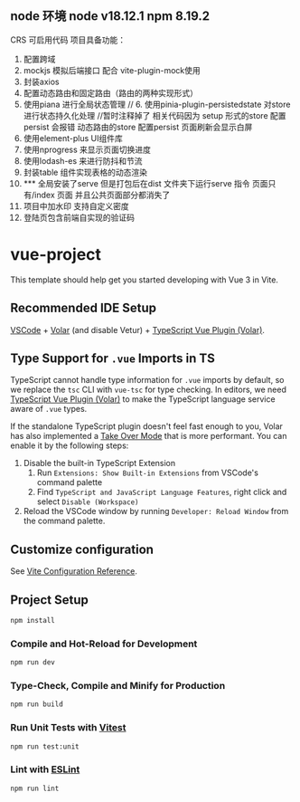 ## node 环境 node  v18.12.1  npm 8.19.2
CRS 可启用代码
项目具备功能：
1. 配置跨域
2. mockjs 模拟后端接口 配合 vite-plugin-mock使用
3. 封装axios
4. 配置动态路由和固定路由（路由的两种实现形式）
5. 使用piana 进行全局状态管理
// 6. 使用pinia-plugin-persistedstate 对store进行状态持久化处理  //暂时注释掉了 相关代码因为 setup 形式的store 配置persist 会报错   动态路由的store 配置persist 页面刷新会显示白屏 
7. 使用element-plus UI组件库
8. 使用nprogress 来显示页面切换进度
9. 使用lodash-es 来进行防抖和节流
10. 封装table 组件实现表格的动态渲染
11.  *** 全局安装了serve 但是打包后在dist 文件夹下运行serve 指令 页面只有/index 页面 并且公共页面部分都消失了
12. 项目中加水印 支持自定义密度
13. 登陆页包含前端自实现的验证码
# vue-project

This template should help get you started developing with Vue 3 in Vite.

## Recommended IDE Setup

[VSCode](https://code.visualstudio.com/) + [Volar](https://marketplace.visualstudio.com/items?itemName=Vue.volar) (and disable Vetur) + [TypeScript Vue Plugin (Volar)](https://marketplace.visualstudio.com/items?itemName=Vue.vscode-typescript-vue-plugin).

## Type Support for `.vue` Imports in TS

TypeScript cannot handle type information for `.vue` imports by default, so we replace the `tsc` CLI with `vue-tsc` for type checking. In editors, we need [TypeScript Vue Plugin (Volar)](https://marketplace.visualstudio.com/items?itemName=Vue.vscode-typescript-vue-plugin) to make the TypeScript language service aware of `.vue` types.

If the standalone TypeScript plugin doesn't feel fast enough to you, Volar has also implemented a [Take Over Mode](https://github.com/johnsoncodehk/volar/discussions/471#discussioncomment-1361669) that is more performant. You can enable it by the following steps:

1. Disable the built-in TypeScript Extension
    1) Run `Extensions: Show Built-in Extensions` from VSCode's command palette
    2) Find `TypeScript and JavaScript Language Features`, right click and select `Disable (Workspace)`
2. Reload the VSCode window by running `Developer: Reload Window` from the command palette.

## Customize configuration

See [Vite Configuration Reference](https://vitejs.dev/config/).

## Project Setup

```sh
npm install
```

### Compile and Hot-Reload for Development

```sh
npm run dev
```

### Type-Check, Compile and Minify for Production

```sh
npm run build
```

### Run Unit Tests with [Vitest](https://vitest.dev/)

```sh
npm run test:unit
```

### Lint with [ESLint](https://eslint.org/)

```sh
npm run lint
```
